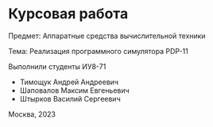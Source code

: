 # Курсовая работа

Предмет: Аппаратные средства вычислительной техники

Тема: Реализация программного симулятора PDP-11

Выполнили студенты ИУ8-71
- Тимощук Андрей Андреевич
- Шаповалов Максим Евгеньевич
- Штырков Василий Сергеевич

Москва, 2023
